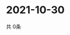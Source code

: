 # 2021-10-30
  共 0条

  <!-- BEGIN -->
  <!-- 最后更新时间Sat Oct 30 2021 11:02:34 GMT+0000 (Coordinated Universal Time) -->
  
  <!-- END -->
  
  